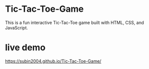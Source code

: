 # Tic-Tac-Toe-Game
This is a fun interactive Tic-Tac-Toe game built with HTML, CSS, and JavaScript.
# live demo
https://subin2004.github.io/Tic-Tac-Toe-Game/
